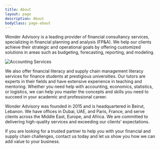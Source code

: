 ```yaml
---
title: About
layout: page
description: About
bodyClass: page-about
---
```


Wonder Advisory is a leading provider of financial consultancy services, specializing in financial planning and analysis (FP&A). We help our clients achieve their strategic and operational goals by offering customized solutions in areas such as budgeting, forecasting, reporting, and modeling.

![Accounting Services](/images/thom-holmes-Lrfw0U_o9I0-unsplash.jpg)

We also offer financial literacy and supply chain management literacy services for finance students at prestigious universities. Our tutors are experts in their fields and have extensive experience in teaching and mentoring. Whether you need help with accounting, economics, statistics, or logistics, we can help you master the concepts and skills you need to succeed in your academic and professional career.

Wonder Advisory was founded in 2015 and is headquartered in Beirut, Lebanon. We have offices in Dubai, UAE, and Paris, France, and serve clients across the Middle East, Europe, and Africa. We are committed to delivering high-quality services and exceeding our clients’ expectations.

If you are looking for a trusted partner to help you with your financial and supply chain challenges, contact us today and let us show you how we can add value to your business.
